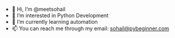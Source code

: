 - 👋 Hi, I’m @meetsohail
- 👀 I’m interested in Python Development
- 🌱 I’m currently learning automation
- 📫 You can reach me through my email: sohail@pybeginner.com

<!---
meetsohail/meetsohail is a ✨ special ✨ repository because its `README.md` (this file) appears on your GitHub profile.
You can click the Preview link to take a look at your changes.
--->
